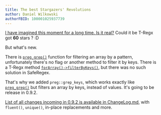 ```yaml
---
title: The best Stargazers' Revolutions
author: Daniel Wilkowski
authorFBID: 100001025937739
---
```


[I have imagined this moment for a long time. Is it real?](/t-rix) Could it be T-Regx got 
**60** stars ? :D

But what's new.

There is [`preg_grep()`][1] function for filtering an array by a pattern,
unfortunately there's no flag or another method to filter it by keys. There is a T-Regx method 
[`forArray()->filterByKeys()`](/docs/filter.mdx#filter-by-keys), but there was no such solution in SafeRegex.

That's why we added `preg::grep_keys`, which works exactly like [`preg_grep()`][1] but filters an array by keys, 
instead of values. It's going to be release in 0.9.2. 

[List of all changes incoming in 0.9.2 is available in ChangeLog.md][2], with `fluent()`, `unique()`, in-place replacements and more.

[1]: https://www.php.net/manual/en/function.preg-grep.php
[2]: https://github.com/T-Regx/T-Regx/blob/master/ChangeLog.md#incoming-in-092
